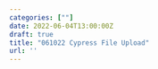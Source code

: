 ```yaml
---
categories: [""]
date: 2022-06-04T13:00:00Z
draft: true
title: "061022 Cypress File Upload"
url: ''
---
```


<!--more-->
